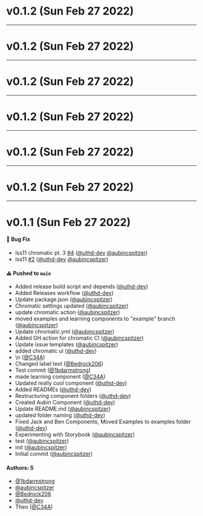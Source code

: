 # v0.1.2 (Sun Feb 27 2022)



---

# v0.1.2 (Sun Feb 27 2022)



---

# v0.1.2 (Sun Feb 27 2022)



---

# v0.1.2 (Sun Feb 27 2022)



---

# v0.1.2 (Sun Feb 27 2022)



---

# v0.1.2 (Sun Feb 27 2022)



---

# v0.1.1 (Sun Feb 27 2022)

#### 🐛 Bug Fix

- Iss11 chromatic pt. 3 [#4](https://github.com/GHS-WebDevClub/storybook/pull/4) ([@uthd-dev](https://github.com/uthd-dev) [@aubincspitzer](https://github.com/aubincspitzer))
- Iss11 [#2](https://github.com/GHS-WebDevClub/storybook/pull/2) ([@uthd-dev](https://github.com/uthd-dev) [@aubincspitzer](https://github.com/aubincspitzer))

#### ⚠️ Pushed to `main`

- Added release build script and depends ([@uthd-dev](https://github.com/uthd-dev))
- Added Releases workflow ([@uthd-dev](https://github.com/uthd-dev))
- Update package.json ([@aubincspitzer](https://github.com/aubincspitzer))
- Chromatic settings updated ([@aubincspitzer](https://github.com/aubincspitzer))
- update chromatic action ([@aubincspitzer](https://github.com/aubincspitzer))
- moved examples and learning components to "example" branch ([@aubincspitzer](https://github.com/aubincspitzer))
- Update chromatic.yml ([@aubincspitzer](https://github.com/aubincspitzer))
- Added GH action for chromatic CI ([@aubincspitzer](https://github.com/aubincspitzer))
- Update issue templates ([@aubincspitzer](https://github.com/aubincspitzer))
- added chromatic ui ([@uthd-dev](https://github.com/uthd-dev))
- \n ([@C34A](https://github.com/C34A))
- Changed label text ([@Bedrock206](https://github.com/Bedrock206))
- Test commit ([@1bdarmstrong](https://github.com/1bdarmstrong))
- made learning component ([@C34A](https://github.com/C34A))
- Updated really cool component ([@uthd-dev](https://github.com/uthd-dev))
- Added READMEs ([@uthd-dev](https://github.com/uthd-dev))
- Restructuring component folders ([@uthd-dev](https://github.com/uthd-dev))
- Created Aubin Component ([@uthd-dev](https://github.com/uthd-dev))
- Update README.md ([@aubincspitzer](https://github.com/aubincspitzer))
- updated folder naming ([@uthd-dev](https://github.com/uthd-dev))
- Fixed Jack and Ben Components, Moved Examples to examples folder ([@uthd-dev](https://github.com/uthd-dev))
- Experimenting with Storybook ([@aubincspitzer](https://github.com/aubincspitzer))
- test ([@aubincspitzer](https://github.com/aubincspitzer))
- init ([@aubincspitzer](https://github.com/aubincspitzer))
- Initial commit ([@aubincspitzer](https://github.com/aubincspitzer))

#### Authors: 5

- [@1bdarmstrong](https://github.com/1bdarmstrong)
- [@aubincspitzer](https://github.com/aubincspitzer)
- [@Bedrock206](https://github.com/Bedrock206)
- [@uthd-dev](https://github.com/uthd-dev)
- Theo ([@C34A](https://github.com/C34A))
